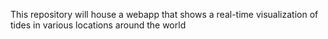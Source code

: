 This repository will house a webapp that shows a real-time visualization of tides in various locations around the world

